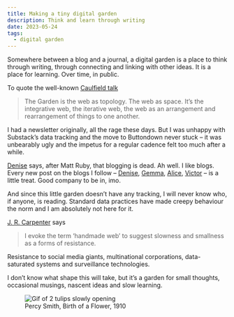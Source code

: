 ```yaml
---
title: Making a tiny digital garden
description: Think and learn through writing 
date: 2023-05-24
tags:
  - digital garden 
---
```


Somewhere between a blog and a journal, a digital garden is a place to think through writing, through connecting and linking with other ideas. It is a place for learning. Over time, in public.

To quote the well-known [Caulfield talk](https://hapgood.us/2015/10/17/the-garden-and-the-stream-a-technopastoral/)

> The Garden is the web as topology. The web as space. It’s the integrative web, the iterative web, the web as an arrangement and rearrangement of things to one another.

I had a newsletter originally, all the rage these days. But I was unhappy with Substack’s data tracking and the move to Buttondown never stuck – it was unbearably ugly and the impetus for a regular cadence felt too much after a while. 

[Denise](https://walknotes.com/2023/05/20/15-19-may/) says, after Matt Ruby, that blogging is dead. Ah well. I like blogs. Every new post on the blogs I follow – [Denise](https://walknotes.com/), [Gemma](https://gemmacope.land/writing/), [Alice](https://alicebartlett.co.uk/blog/weaknotes), [Victor](https://victorhwang.co/) – is a little treat. Good company to be in, imo. 

And since this little garden doesn’t have any tracking, I will never know who, if anyone, is reading. Standard data practices have made creepy behaviour the norm and I am absolutely not here for it.

[J. R. Carpenter](​​http://luckysoap.com/statements/handmadeweb.html) says

> I evoke the term ‘handmade web’ to suggest slowness and smallness as a forms of resistance.

Resistance to social media giants, multinational corporations, data-saturated systems and surveillance technologies. 

I don’t know what shape this will take, but it’s a garden for small thoughts, occasional musings, nascent ideas and  slow learning. 

<figure>
  <img src="https://d2w9rnfcy7mm78.cloudfront.net/4477776/original_9eaf08e3a7589347ad4f3b244d31837d.gif" alt="Gif of 2 tulips slowly opening">
  <figcaption class="small-text">Percy Smith, Birth of a Flower, 1910</figcaption>
</figure>